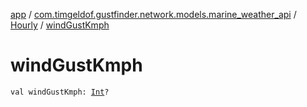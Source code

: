 [app](../../index.md) / [com.timgeldof.gustfinder.network.models.marine_weather_api](../index.md) / [Hourly](index.md) / [windGustKmph](./wind-gust-kmph.md)

# windGustKmph

`val windGustKmph: `[`Int`](https://kotlinlang.org/api/latest/jvm/stdlib/kotlin/-int/index.html)`?`